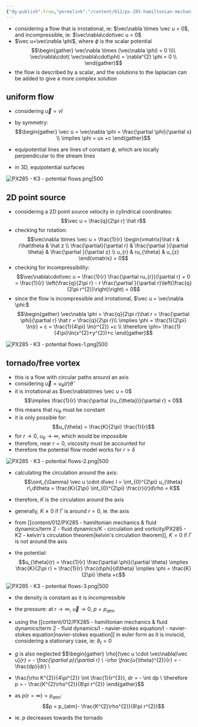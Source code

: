 ```yaml
---
{"dg-publish":true,"permalink":"/content/012/px-285-hamiltonian-mechanics-and-fluid-dynamics/term-2-fluid-dynamics/l-potential-flows/px-285-l1-potential-flows/","noteIcon":"1","created":"2025-02-14T12:06:40.234+00:00","updated":"2025-03-01T12:17:27.642+00:00"}
---
```


- considering a flow that is irrotational, ie: $\vec\nabla \times \vec u = 0$, and incompressible, ie: $\vec\nabla\cdot\vec u = 0$
- $\vec u=\vec\nabla \phi$, where $\phi$ is the scalar potential 
$$\begin{gather}
\vec\nabla \times (\vec\nabla \phi) = 0 \\\\
\vec\nabla\cdot( \vec\nabla\cdot\phi) = \nabla^{2} \phi = 0 \\
\end{gather}$$
- the flow is described by a scalar, and the solutions to the laplacian can be added to give a more complex solution
## uniform flow
- considering $\vec u = v \hat i$
- by symmetry:
$$\begin{gather}
\vec u = \vec\nabla \phi = \frac{\partial \phi}{\partial x} \\
\implies \phi = ux +c
\end{gather}$$

- equipotential lines are lines of constant $\phi$, which are locally perpendicular to the stream lines
- in 3D, equipotential surfaces

![PX285 - K3 - potential flows.png|500](/img/user/pics/PX285%20-%20K3%20-%20potential%20flows.png)

## 2D point source
- considering a 2D point source velocity in cylindrical coordinates:
$$\vec u = \frac{q}{2\pi r} \hat r$$
- checking for rotation:
$$\vec\nabla \times \vec u = \frac{1}{r} \begin{vmatrix}\hat r & r\hat\theta & \hat z \\ \frac{\partial}{\partial r} & \frac{\partial }{\partial \theta} & \frac{\partial }{\partial z} \\ u_{r} & ru_{\theta} & u_{z} \end{vmatrix} = 0$$
- checking for incompressibility:
$$\vec\nabla\cdot\vec u = \frac{1}{r} \frac{\partial ru_{r}}{\partial r} + 0 = \frac{1}{r} \left(\frac{q}{2\pi r} - r \frac{\partial }{\partial r}\left(\frac{q}{2\pi r^{2}}\right)\right)  = 0$$
- since the flow is incompressible and irrotational, $\vec u = \vec\nabla \phi:$
$$\begin{gather}
\vec\nabla \phi = \frac{q}{2\pi r}\hat r = \frac{\partial \phi}{\partial r} \hat r = \frac{q}{2\pi r}\\
\implies \phi = \frac{1}{2\pi} \ln(r) + c = \frac{1}{4\pi} \ln(r^{2}) +c \\
\therefore \phi= \frac{1}{4\pi}\ln(x^{2}+y^{2})+c
\end{gather}$$

![PX285 - K3 - potential flows-1.png|500](/img/user/pics/PX285%20-%20K3%20-%20potential%20flows-1.png)

## tornado/free vortex
- this is a flow with circular paths around an axis
- considering $\vec u = u_{\theta}(r) \hat \theta$
- it is irrotational as $\vec\nabla\times \vec u = 0$
$$\implies \frac{1}{r} \frac{\partial (ru_{\theta})}{\partial r} = 0$$
- this means that $ru_\theta$ must be constant
- it is only possible for:
$$u_{\theta} = \frac{K}{2\pi} \frac{1}{r}$$
- for $r\to0$, $u_\theta\to\infty$, which would be impossible
- therefore, near $r=0$, viscosity must be accounted for
- therefore the potential flow model works for $r > \delta$

![PX285 - K3 - potential flows-2.png|500](/img/user/pics/PX285%20-%20K3%20-%20potential%20flows-2.png)

- calculating the circulation around the axis:
$$\oint_{\Gamma} \vec u \cdot d\vec l = \int_{0}^{2\pi} u_{\theta} r\,d\theta = \frac{K}{2\pi} \int_{0}^{2\pi} \frac{r}{r}d\rho  = K$$
- therefore, ${} K$ is the circulation around the axis
- generally, ${} K \neq 0$ if $\Gamma$ is around $r=0$, ie. the axis
- from [[content/012/PX285 - hamiltonian mechanics & fluid dynamics/term 2 - fluid dynamics/K - circulation and vorticity/PX285 - K2 - kelvin's circulation theorem\|kelvin's circulation theorem]], $K = 0$ if $\Gamma$ is not around the axis

- the potential:
$$u_{\theta}(r) = \frac{1}{r} \frac{\partial \phi}{\partial \theta} \implies \frac{K}{2\pi r} = \frac{1}{r} \frac{d\phi}{d\theta} \implies \phi = \frac{K}{2\pi} \theta +c$$

![PX285 - K3 - potential flows-3.png|500](/img/user/pics/PX285%20-%20K3%20-%20potential%20flows-3.png)

- the density is constant as it is incompressible
- the pressure: at $r\to\infty$, $\vec u \to 0$, $p = p_{atm}$

- using the [[content/012/PX285 - hamiltonian mechanics & fluid dynamics/term 2 - fluid dynamics/I - navier-stokes equation/I - navier-stokes equation\|navier-stokes equation]] in euler form as it is inviscid, considering a stationary case, ie: $\partial_{t} = 0$
- $g$ is also neglected
$$\begin{gather}
\rho[(\vec u \cdot \vec\nabla)\vec u]_{r} = - \frac{\partial p}{\partial r} \\
-\rho \frac{u_{\theta}^{2}}{r} = - \frac{dp}{dr} \\
- \frac{\rho K^{2}}{4\pi^{2}} \int \frac{1}{r^{3}}\, dr = - \int dp \\
\therefore p = - \frac{K^{2}\rho^{2}}{8\pi r^{2}} 
\end{gather}$$
- as $p(r = \infty) = p_{atm}:$
$$p = p_{atm}- \frac{K^{2}\rho^{2}}{8\pi r^{2}}$$
- ie. $p$ decreases towards the tornado
